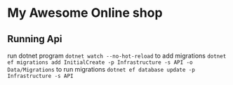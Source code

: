 # My Awesome Online shop
## Running Api
run dotnet program `dotnet watch --no-hot-reload`
to add migrations `dotnet ef migrations add InitialCreate -p Infrastructure -s API -o Data/Migrations`
to run migrations `dotnet ef database update -p Infrastructure -s API`